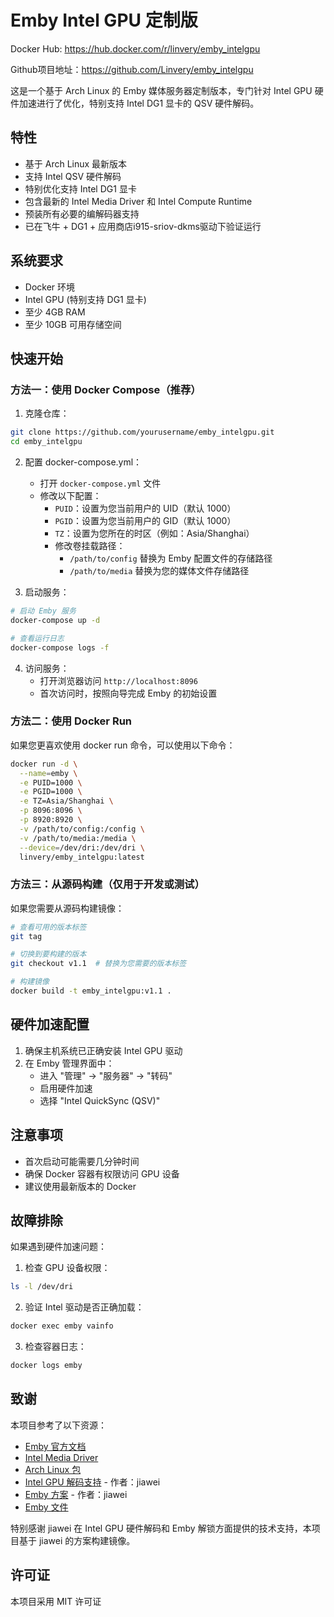 # Emby Intel GPU 定制版

Docker Hub: https://hub.docker.com/r/linvery/emby_intelgpu

Github项目地址：https://github.com/Linvery/emby_intelgpu

这是一个基于 Arch Linux 的 Emby 媒体服务器定制版本，专门针对 Intel GPU 硬件加速进行了优化，特别支持 Intel DG1 显卡的 QSV 硬件解码。

## 特性

- 基于 Arch Linux 最新版本
- 支持 Intel QSV 硬件解码
- 特别优化支持 Intel DG1 显卡
- 包含最新的 Intel Media Driver 和 Intel Compute Runtime
- 预装所有必要的编解码器支持
- 已在飞牛 + DG1 + 应用商店i915-sriov-dkms驱动下验证运行

## 系统要求

- Docker 环境
- Intel GPU (特别支持 DG1 显卡)
- 至少 4GB RAM
- 至少 10GB 可用存储空间

## 快速开始

### 方法一：使用 Docker Compose（推荐）

1. 克隆仓库：
```bash
git clone https://github.com/yourusername/emby_intelgpu.git
cd emby_intelgpu
```

2. 配置 docker-compose.yml：
   - 打开 `docker-compose.yml` 文件
   - 修改以下配置：
     - `PUID`：设置为您当前用户的 UID（默认 1000）
     - `PGID`：设置为您当前用户的 GID（默认 1000）
     - `TZ`：设置为您所在的时区（例如：Asia/Shanghai）
     - 修改卷挂载路径：
       - `/path/to/config` 替换为 Emby 配置文件的存储路径
       - `/path/to/media` 替换为您的媒体文件存储路径

3. 启动服务：
```bash
# 启动 Emby 服务
docker-compose up -d

# 查看运行日志
docker-compose logs -f
```

4. 访问服务：
   - 打开浏览器访问 `http://localhost:8096`
   - 首次访问时，按照向导完成 Emby 的初始设置

### 方法二：使用 Docker Run

如果您更喜欢使用 docker run 命令，可以使用以下命令：

```bash
docker run -d \
  --name=emby \
  -e PUID=1000 \
  -e PGID=1000 \
  -e TZ=Asia/Shanghai \
  -p 8096:8096 \
  -p 8920:8920 \
  -v /path/to/config:/config \
  -v /path/to/media:/media \
  --device=/dev/dri:/dev/dri \
  linvery/emby_intelgpu:latest
```

### 方法三：从源码构建（仅用于开发或测试）

如果您需要从源码构建镜像：

```bash
# 查看可用的版本标签
git tag

# 切换到要构建的版本
git checkout v1.1  # 替换为您需要的版本标签

# 构建镜像
docker build -t emby_intelgpu:v1.1 .
```

## 硬件加速配置

1. 确保主机系统已正确安装 Intel GPU 驱动
2. 在 Emby 管理界面中：
   - 进入 "管理" -> "服务器" -> "转码"
   - 启用硬件加速
   - 选择 "Intel QuickSync (QSV)"

## 注意事项

- 首次启动可能需要几分钟时间
- 确保 Docker 容器有权限访问 GPU 设备
- 建议使用最新版本的 Docker

## 故障排除

如果遇到硬件加速问题：

1. 检查 GPU 设备权限：
```bash
ls -l /dev/dri
```

2. 验证 Intel 驱动是否正确加载：
```bash
docker exec emby vainfo
```

3. 检查容器日志：
```bash
docker logs emby
```

## 致谢

本项目参考了以下资源：
- [Emby 官方文档](https://github.com/MediaBrowser/Emby.Releases)
- [Intel Media Driver](https://github.com/intel/media-driver)
- [Arch Linux 包](https://archlinux.org/packages/extra/x86_64/emby-server)
- [Intel GPU 解码支持](https://blog.jiawei.xin/?p=1902) - 作者：jiawei
- [Emby 方案](https://blog.jiawei.xin/?p=469) - 作者：jiawei
- [Emby 文件](https://cf.mb6.top/tmp/?dir=emby)

特别感谢 jiawei 在 Intel GPU 硬件解码和 Emby 解锁方面提供的技术支持，本项目基于 jiawei 的方案构建镜像。

## 许可证

本项目采用 MIT 许可证 